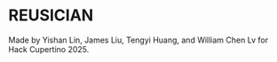 # REUSICIAN
Made by Yishan Lin, James Liu, Tengyi Huang, and William Chen Lv for Hack Cupertino 2025.



